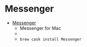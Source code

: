 # Messenger
- [Messenger](https://fbmacmessenger.rsms.me/)
  -  Messenger for Mac
  - 
  - `brew cask install Messenger`
